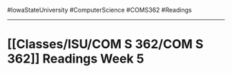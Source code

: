 #IowaStateUniversity
#ComputerScience 
#COMS362 
#Readings


---

# [[Classes/ISU/COM S 362/COM S 362]] Readings Week 5
